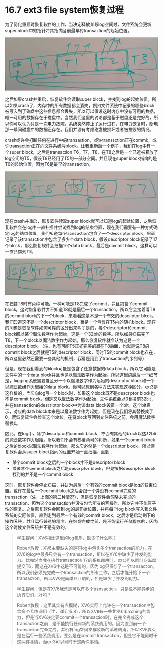 # 16.7 ext3 file system恢复过程

为了简化重启时恢复软件的工作，当决定释放某段log空间时，文件系统会更新super block中的指针将其指向当前最早的transaction的起始位置。

![](../.gitbook/assets/image%20%28689%29.png)

之后如果crash并重启，恢复软件会读取super block，并找到log的起始位置。所以如果crash了，内存中的所有数据都会消失，例如文件系统中记录的哪些block被写入到了磁盘中这些信息都会丢失，所以可以假设这时内存中没有可用的数据，唯一可用的数据存在于磁盘中。当然我们这里的讨论都是基于磁盘还是完好的，所以你可以认为只是一次电力故障，系统突然停止了运行过程，在电力恢复时，断电那一瞬间磁盘中的数据还存在。我们并没有考虑磁盘被损坏或者被摧毁的情况。

crash或许会打断任何在进行中的transaction，或许transaction正在commit，或许transaction正在向文件系统写block。让我重新画一个例子，我们在log中有一个super block，之后是transaction T6，T7，T8，在T8之后是一个已近被释放了log空间的T5，假设T8已经用了T5的一部分空间。并且现在super block指向的是T6的起始位置，因为T6是最早的transaction。

![](../.gitbook/assets/image%20%28677%29.png)

现在crash并重启，恢复软件读取super block就可以知道log的起始位置，之后恢复软件会在log中一直扫描并尝试找到log的结束位置，现在我们需要有一种方式确定log的结束位置。我们知道每个transaction包含了一个descriptor block，里面记录了该transaction中包含了多少个data block，假设descriptor block记录了17个block，那么恢复软件会扫描17个data block，最后是commit block。这样可以一直扫描到T8。

![](../.gitbook/assets/image%20%28674%29.png)

在扫描T8时有两种可能，一种可能是T8完成了commit，并且包含了commit block。这时恢复软件并不知道T8就是最后一个transaction，所以它会接着看T8的commit block的下一个block，来看看这是不是一个有效的descriptor block。我们知道这不是一个descriptor block，而是一个包含在T5内的随机block。现在的问题是恢复软件如何可靠的区分出来呢？是的，每个descriptor和commit block都以某个魔法数字作为起始，这是一个32bit的数字。所以如果扫描完了T8，下一个block以魔法数字作为起始，那么恢复软件就会认为这是一个descriptor block。（注，也有可能T5正好完美的跟在T8后面，也就是说T8的commit block之后就是T5的descriptor block，同时T5的commit block也存在，所以这里必然还需要一些其他的机制，我猜是用到了transaction的序列号）

但是，现在我们看到的block可能是包含了任意数据的data block，所以它可能是文件中的一个data block并且也是以魔法数字作为起始。所以这里的最后一个细节是，logging系统需要能区分一个以魔法数字作为起始的descriptor block和一个以魔法数组作为起始的data block。你可以想到各种方法来实现这种区分，ext3是这样做的，当它向log写一个block时，如果这个block既不是descriptor block也不是commit  block，但是又以魔法数字作为起始，文件系统会以0替换前32bit，并在transaction的descriptor block中为该data block设置一个bit。这个bit表示，对应的data block本来是以魔法数字作为起始，但是现在我们将其替换成了0。而恢复软件会检查这个bit位，在将block写回到文件系统之前，会用魔法数字替换0。

因此，在log中，除了descriptor和commit block，不会有其他的block以这32bit的魔法数字作为起始。所以我们不会有模棱两可的判断，如果一个commit block之后的block以魔法数字作为起始，那么它必然是一个descriptor block。所以恢复软件会从super block指向的位置开始一直扫描，直到：

* 某个commit block之后的一个block并不是descriptor block
* 或者某个commit block之后是descriptor block，但是根据descriptor block找到的并不是一个commit block

这时，恢复软件会停止扫描，并认为最后一个有效的commit block是log的结束位置。或许在最后一个commit block之后会跟一个并没有commit完成的transaction（注，上面的第二种情况），但是恢复软件会忽略未完成的transaction，因为这个transaction并没有包含所有的写操作，所以它并不能原子性的恢复。之后恢复软件会回到log的最开始位置，并将每个log block写入到文件系统的实际位置，直到走到最后一个有效的commit block。之后才是启动剩下的操作系统，并且运行普通的程序。在恢复完成之前，是不能运行任何程序的，因为这个时候文件系统并不是有效的。

> 学生提问：XV6相比这里的log机制，缺少了什么呢？
>
> Robert教授：XV6主要缺失的是在log中包含多个transaction的能力，在XV6的log中最多只会有一个transaction，所以在XV6中缺少了并发的能力。比如说当我在执行transaction T7的系统调用时，ext3可以同时向磁盘提交T6，而这在XV6中这是不可能的，因为log只保存了一个transaction。所以我们必须先完成一个transaction的所有工作，之后才能开始下一个transaction。所以XV6是简单且正确的，但是缺少了并发的能力。
>
> 学生提问：但是在XV6我还是可以有多个transaction，只是说不能异步的执行它们，对吗？
>
> Robert教授：这里其实有点模糊，XV6实际上允许在一个transaction中包含多个系统调用（注，详见15.8），所以XV6有一些并发和batching的能力，但是当XV6决定要commit一个transaction时，在完全完成这个transaction之前，是不能执行任何新的系统调用的。因为直到前一个transaction完全完成，并没有log空间来存放新的系统调用。所以XV6要么是在运行一些系统调用，要么是在commit transaction，但是它不能同时干这两件事情，而ext3可以同时干这两件事情。

